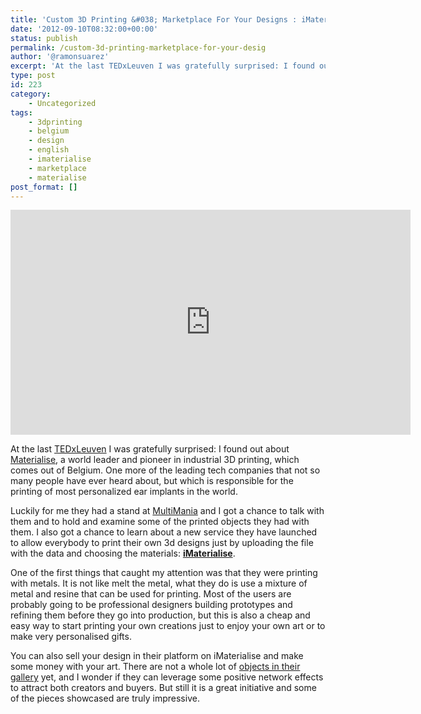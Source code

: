 ```yaml
---
title: 'Custom 3D Printing &#038; Marketplace For Your Designs : iMaterialise'
date: '2012-09-10T08:32:00+00:00'
status: publish
permalink: /custom-3d-printing-marketplace-for-your-desig
author: '@ramonsuarez'
excerpt: 'At the last TEDxLeuven I was gratefully surprised: I found out about Materialise, a world leader and pioneer in industrial 3D printing, which comes out of Belgium. One more of the leading tech companies that not so many people have ever heard abou...'
type: post
id: 223
category:
    - Uncategorized
tags:
    - 3dprinting
    - belgium
    - design
    - english
    - imaterialise
    - marketplace
    - materialise
post_format: []
---
```

<span class="embed-youtube" style="text-align:center; display: block;"><iframe allowfullscreen="true" class="youtube-player" height="360" sandbox="allow-scripts allow-same-origin allow-popups allow-presentation" src="https://www.youtube.com/embed/GCaOTgQkx0c?version=3&rel=1&showsearch=0&showinfo=1&iv_load_policy=1&fs=1&hl=en-US&autohide=2&start=77&wmode=transparent" style="border:0;" width="640"></iframe></span>

At the last [TEDxLeuven](http://www.tedxleuven.com/ "TEDxLeuven ") I was gratefully surprised: I found out about [Materialise](http://materialise.com/ "3D printing"), a world leader and pioneer in industrial 3D printing, which comes out of Belgium. One more of the leading tech companies that not so many people have ever heard about, but which is responsible for the printing of most personalized ear implants in the world.

Luckily for me they had a stand at [MultiMania](http://www.multi-mania.be/2012/conference/ "Multimania 2012 multimedia conference Kortrijk") and I got a chance to talk with them and to hold and examine some of the printed objects they had with them. I also got a chance to learn about a new service they have launched to allow everybody to print their own 3d designs just by uploading the file with the data and choosing the materials: **[iMaterialise](http://i.materialise.com/ "Online 3d printing and marketplace")**.

One of the first things that caught my attention was that they were printing with metals. It is not like melt the metal, what they do is use a mixture of metal and resine that can be used for printing. Most of the users are probably going to be professional designers building prototypes and refining them before they go into production, but this is also a cheap and easy way to start printing your own creations just to enjoy your own art or to make very personalised gifts.

You can also sell your design in their platform on iMaterialise and make some money with your art. There are not a whole lot of [objects in their gallery](http://i.materialise.com/gallery "3D object gallery and shop") yet, and I wonder if they can leverage some positive network effects to attract both creators and buyers. But still it is a great initiative and some of the pieces showcased are truly impressive.
